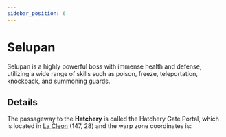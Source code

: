 ```yaml
---
sidebar_position: 6
---
```


# Selupan

Selupan is a highly powerful boss with immense health and defense, utilizing a wide range of skills such as poison, freeze, teleportation, knockback, and summoning guards.

## Details

The passageway to the **Hatchery** is called the Hatchery Gate Portal, which is located in [La Cleon](/maps/la-cleon) (147, 28) and the warp zone coordinates is:
